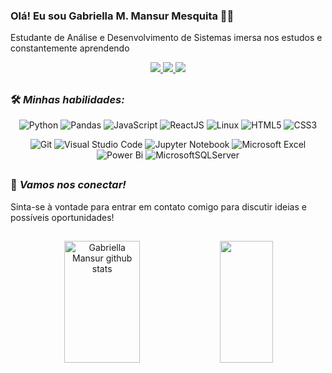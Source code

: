 ### Olá! Eu sou  Gabriella M. Mansur Mesquita 👋👾

Estudante de Análise e Desenvolvimento de Sistemas imersa nos estudos e constantemente aprendendo

<p align="center">
  <a target="_blank" href="www.linkedin.com/in/gabriella-m-mansur-mesquita">
    <img src="https://img.shields.io/badge/LinkedIn-307cc5?style=for-the-badge&logo=linkedin&logoColor=white&color=004182"/>
  </a>
  <a target="_blank" href="https://gabriellamansur.github.io/">
    <img src="https://img.shields.io/badge/-website-307cc5?style=for-the-badge&logo=google-chrome&logoColor=white&color=B700FF"/>
  </a>
  <a target="_blank" href="https://www.instagram.com/gabrigabriella7/"><img src="https://img.shields.io/badge/Instagram-E4405F?style=for-the-badge&logo=instagram&logoColor=white">
  </a> 
</p>

##

### 🛠 *Minhas habilidades:*

<div align="center">

![Python](https://img.shields.io/badge/python-3670A0?style=for-the-badge&logo=python&logoColor=ffdd54) 
![Pandas](https://img.shields.io/badge/pandas-%23150458.svg?style=for-the-badge&logo=pandas&logoColor=white)
![JavaScript](https://img.shields.io/badge/javascript-%23323330.svg?style=for-the-badge&logo=javascript&logoColor=%23F7DF1E)
![ReactJS](https://img.shields.io/badge/react-C.svg?style=for-the-badge&logo=react&color=282C34)
![Linux](https://img.shields.io/badge/linux-C.svg?style=for-the-badge&logo=linux&logoColor=fff&color=735902)
![HTML5](https://img.shields.io/badge/html5-%23E34F26.svg?style=for-the-badge&logo=html5&logoColor=white)
![CSS3](https://img.shields.io/badge/css3-%231572B6.svg?style=for-the-badge&logo=css3&logoColor=white)


![Git](https://img.shields.io/badge/git-%23F05033.svg?style=for-the-badge&logo=git&logoColor=white)
![Visual Studio Code](https://img.shields.io/badge/Visual%20Studio%20Code-0078d7.svg?style=for-the-badge&logo=visual-studio-code&logoColor=white)
![Jupyter Notebook](https://img.shields.io/badge/jupyter-%23FA0F00.svg?style=for-the-badge&logo=jupyter&logoColor=white)
![Microsoft Excel](https://img.shields.io/badge/Microsoft_Excel-217346?style=for-the-badge&logo=microsoft-excel&logoColor=white)
![Power Bi](https://img.shields.io/badge/power_bi-F2C811?style=for-the-badge&logo=powerbi&logoColor=black)
![MicrosoftSQLServer](https://img.shields.io/badge/Microsoft%20SQL%20Server-CC2927?style=for-the-badge&logo=microsoft%20sql%20server&logoColor=white)

</div>

##
### 🔗 *Vamos nos conectar!*
Sinta-se à vontade para entrar em contato comigo para discutir ideias e possíveis oportunidades! 

##

<div align="center">  
  <img width="49%" height="195px" src="https://github-readme-stats.vercel.app/api?username=GabriellaMansur&show_icons=true&count_private=true&hide_border=true&title_color=5a7f7e&icon_color=5a7f7e&text_color=c9d1d9&bg_color=0d1117" alt="Gabriella Mansur github stats" /> 
  <img width="41%" height="195px" src="https://github-readme-stats.vercel.app/api/top-langs/?username=GabriellaMansur&layout=compact&hide_border=true&title_color=5a7f7e&text_color=5a7f7e&bg_color=0d1117" />
</div>

##

